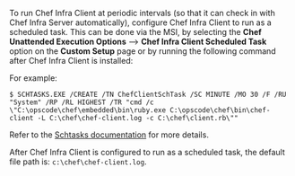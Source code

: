 To run Chef Infra Client at periodic intervals (so that it can check in
with Chef Infra Server automatically), configure Chef Infra Client to
run as a scheduled task. This can be done via the MSI, by selecting the
**Chef Unattended Execution Options** --\> **Chef Infra Client Scheduled
Task** option on the **Custom Setup** page or by running the following
command after Chef Infra Client is installed:

For example:

``` none
$ SCHTASKS.EXE /CREATE /TN ChefClientSchTask /SC MINUTE /MO 30 /F /RU "System" /RP /RL HIGHEST /TR "cmd /c \"C:\opscode\chef\embedded\bin\ruby.exe C:\opscode\chef\bin\chef-client -L C:\chef\chef-client.log -c C:\chef\client.rb\""
```

Refer to the [Schtasks
documentation](https://docs.microsoft.com/en-us/windows/win32/taskschd/schtasks)
for more details.

After Chef Infra Client is configured to run as a scheduled task, the
default file path is: `c:\chef\chef-client.log`.